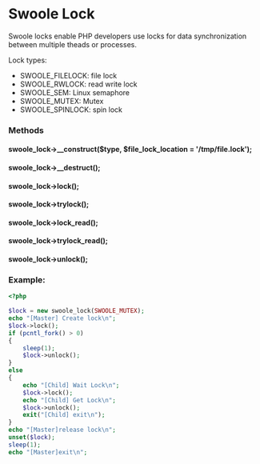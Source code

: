 # Swoole Lock

Swoole locks enable PHP developers use locks for data synchronization between multiple theads or processes.

Lock types:

* SWOOLE_FILELOCK: file lock
* SWOOLE_RWLOCK: read write lock
* SWOOLE_SEM: Linux semaphore
* SWOOLE_MUTEX: Mutex
* SWOOLE_SPINLOCK: spin lock

### Methods

#### swoole_lock->__construct($type, $file_lock_location = '/tmp/file.lock');

#### swoole_lock->__destruct();

#### swoole_lock->lock();

#### swoole_lock->trylock();

#### swoole_lock->lock_read();

#### swoole_lock->trylock_read();

#### swoole_lock->unlock();

### Example:

``` php
<?php

$lock = new swoole_lock(SWOOLE_MUTEX);
echo "[Master] Create lock\n";
$lock->lock();
if (pcntl_fork() > 0)
{
    sleep(1);
    $lock->unlock();
} 
else
{
    echo "[Child] Wait Lock\n";
    $lock->lock();
    echo "[Child] Get Lock\n";
    $lock->unlock();
    exit("[Child] exit\n");
}
echo "[Master]release lock\n";
unset($lock);
sleep(1);
echo "[Master]exit\n";
```